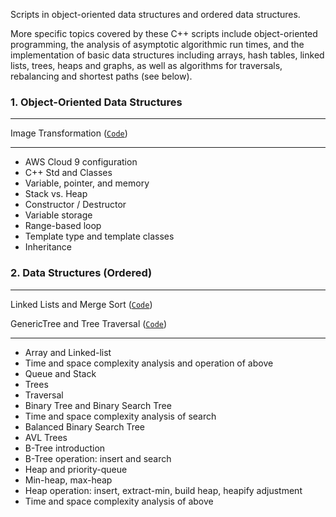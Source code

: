 Scripts in object-oriented data structures and ordered data structures. 

More specific topics covered by these C++ scripts include object-oriented programming, the analysis of asymptotic algorithmic run times, and the implementation of basic data structures including arrays, hash tables, linked lists, trees, heaps and graphs, as well as algorithms for traversals, rebalancing and shortest paths (see below).

### 1. Object-Oriented Data Structures

---

Image Transformation ([`Code`](https://github.com/daniel-furman/computer-science-fundamentals/blob/master/Week4_ImageTransform_assignment.cpp))

---

* AWS Cloud 9 configuration
* C++ Std and Classes
* Variable, pointer, and memory
* Stack vs. Heap
* Constructor / Destructor
* Variable storage
* Range-based loop
* Template type and template classes
* Inheritance

### 2. Data Structures (Ordered)

---

Linked Lists and Merge Sort ([`Code`](https://github.com/daniel-furman/computer-science-fundamentals/blob/master/Week5_LinkedLists_assignment.h))

GenericTree and Tree Traversal ([`Code`](https://github.com/daniel-furman/computer-science-code/blob/master/Week7_tree_assignment.h))

---

* Array and Linked-list
* Time and space complexity analysis and operation of above
* Queue and Stack
* Trees
* Traversal
* Binary Tree and Binary Search Tree
* Time and space complexity analysis of search
* Balanced Binary Search Tree
* AVL Trees
* B-Tree introduction
* B-Tree operation: insert and search
* Heap and priority-queue
* Min-heap, max-heap
* Heap operation: insert, extract-min, build heap, heapify adjustment
* Time and space complexity analysis of above

